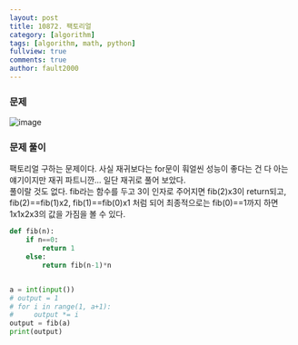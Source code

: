 ```yaml
---
layout: post
title: 10872. 팩토리얼
category: [algorithm]
tags: [algorithm, math, python]
fullview: true
comments: true
author: fault2000
---
```

<h3>문제</h3>

![image](https://user-images.githubusercontent.com/73513005/148476484-c5b8714e-61b7-46b3-aa83-fcbe1bbee362.png)

<h3>문제 풀이</h3>

팩토리얼 구하는 문제이다. 사실 재귀보다는 for문이 훠얼씬 성능이 좋다는 건 다 아는 얘기이지만 재귀 파트니깐... 일단 재귀로 풀어 보았다.<br>
풀이랄 것도 없다. fib라는 함수를 두고 3이 인자로 주어지면 fib(2)x3이 return되고, fib(2)==fib(1)x2, fib(1)==fib(0)x1 처럼 되어 최종적으로는 fib(0)==1까지 하면 1x1x2x3의 값을 가짐을 볼 수 있다.

```python
def fib(n):
    if n==0:
        return 1
    else:
        return fib(n-1)*n


a = int(input())
# output = 1
# for i in range(1, a+1):
#     output *= i
output = fib(a)
print(output)

```